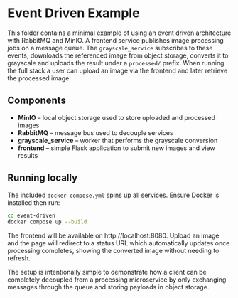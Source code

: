 # Event Driven Example

This folder contains a minimal example of using an event driven architecture with
RabbitMQ and MinIO.  A frontend service publishes image processing jobs on a
message queue.  The `grayscale_service` subscribes to these events, downloads the
referenced image from object storage, converts it to grayscale and uploads the
result under a `processed/` prefix.  When running the full stack a user can
upload an image via the frontend and later retrieve the processed image.

## Components

- **MinIO** – local object storage used to store uploaded and processed images
- **RabbitMQ** – message bus used to decouple services
- **grayscale_service** – worker that performs the grayscale conversion
- **frontend** – simple Flask application to submit new images and view results

## Running locally

The included `docker-compose.yml` spins up all services.  Ensure Docker is
installed then run:

```bash
cd event-driven
docker compose up --build
```

The frontend will be available on http://localhost:8080.  Upload an image and the
page will redirect to a status URL which automatically updates once processing
completes, showing the converted image without needing to refresh.

The setup is intentionally simple to demonstrate how a client can be completely
decoupled from a processing microservice by only exchanging messages through the
queue and storing payloads in object storage.
